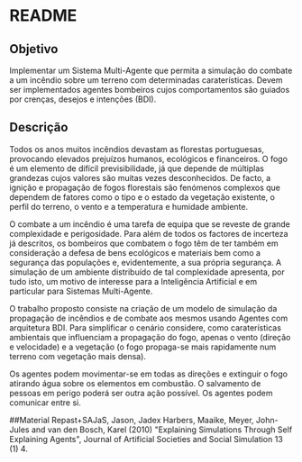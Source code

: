 # README #
## Objetivo
Implementar um Sistema Multi-Agente que permita a simulação do combate a um incêndio sobre um terreno com determinadas caraterísticas. Devem ser implementados agentes bombeiros cujos comportamentos são guiados por crenças, desejos e intenções (BDI).

## Descrição
Todos os anos muitos incêndios devastam as florestas portuguesas, provocando elevados prejuízos humanos, ecológicos e financeiros. O fogo é um elemento de difícil previsibilidade, já que depende de múltiplas grandezas cujos valores são muitas vezes desconhecidos. De facto, a ignição e propagação de fogos florestais são fenómenos complexos que dependem de fatores como o tipo e o estado da vegetação existente, o perfil do terreno, o vento e a temperatura e humidade ambiente.

O combate a um incêndio é uma tarefa de equipa que se reveste de grande complexidade e perigosidade. Para além de todos os factores de incerteza já descritos, os bombeiros que combatem o fogo têm de ter também em consideração a defesa de bens ecológicos e materiais bem como a segurança das populações e, evidentemente, a sua própria segurança. A simulação de um ambiente distribuído de tal complexidade apresenta, por tudo isto, um motivo de interesse para a Inteligência Artificial e em particular para Sistemas Multi-Agente.

O trabalho proposto consiste na criação de um modelo de simulação da propagação de incêndios e de combate aos mesmos usando Agentes com arquitetura BDI. Para simplificar o cenário considere, como caraterísticas ambientais que influenciam a propagação do fogo, apenas o vento (direção e velocidade) e a vegetação (o fogo propaga-se mais rapidamente num terreno com vegetação mais densa).

Os agentes podem movimentar-se em todas as direções e extinguir o fogo atirando água sobre os elementos em combustão. O salvamento de pessoas em perigo poderá ser outra ação possível. Os agentes podem comunicar entre si.

##Material
Repast+SAJaS, Jason, Jadex
Harbers, Maaike, Meyer, John-Jules and van den Bosch, Karel (2010) "Explaining Simulations Through Self Explaining Agents", Journal of Artificial Societies and Social Simulation 13 (1) 4.
